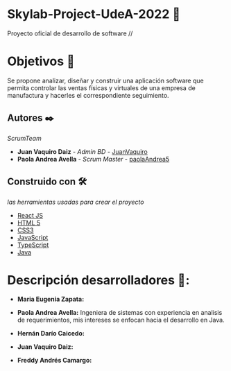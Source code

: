 # Skylab-Project-UdeA-2022 🚀
Proyecto oficial de desarrollo de software  //

# Objetivos 🎯
Se propone analizar, diseñar y construir una aplicación software que permita 
controlar las ventas físicas y virtuales de una empresa de manufactura y hacerles 
el correspondiente seguimiento.

## Autores ✒️

_ScrumTeam_

* **Juan Vaquiro Daiz** - *Admin BD* - [JuanVaquiro](https://github.com/JuanVaquiro)
* **Paola Andrea Avella** - *Scrum Master* - [paolaAndrea5](https://github.com/paolaAndrea5)

## Construido con 🛠️

 _las herramientas usadas para crear el proyecto_

* [React JS]()  
* [HTML 5 ]()  
* [CSS3 ]()
* [JavaScript ]()
* [TypeScript ]()
* [Java ]()



# Descripción desarrolladores 📑:

* **Maria Eugenia Zapata:**

* **Paola Andrea Avella:** Ingeniera de sistemas con experiencia en analisis de requerimientos, mis intereses se enfocan hacia el desarrollo en Java.

* **Hernán Darío Caicedo:**

* **Juan Vaquiro Daiz:** 

* **Freddy Andrés Camargo:** 
